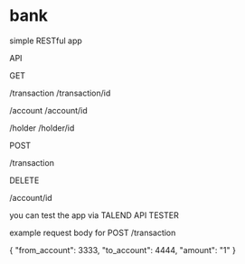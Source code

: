 # bank
simple RESTful app

API

GET

/transaction
/transaction/id

/account
/account/id

/holder
/holder/id

POST

/transaction

DELETE

/account/id

you can test the app via TALEND API TESTER

example request body for POST /transaction 

{
    "from_account": 3333,
    "to_account": 4444,
    "amount": "1"
}
